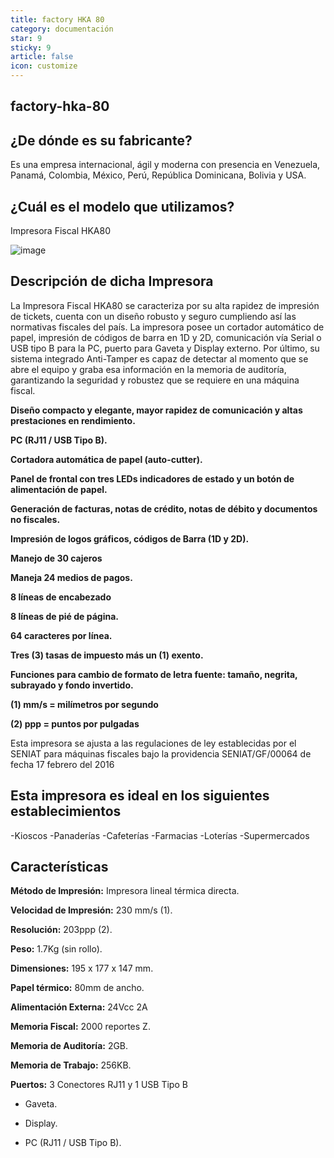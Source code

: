 ```yaml
---
title: factory HKA 80
category: documentación
star: 9
sticky: 9
article: false
icon: customize
---
```



**factory-hka-80**
--

**¿De dónde es su fabricante?**
-

Es una empresa internacional, ágil y moderna con presencia en Venezuela, Panamá, Colombia, México, Perú, República Dominicana, Bolivia y USA. 

**¿Cuál es el modelo que utilizamos?**
-

 Impresora Fiscal HKA80

 ![image](https://github.com/Soporte-FuncionalERP/docs/assets/168581711/0a1fcbd4-d453-422c-bdd9-6de74c9abe07)


 **Descripción de dicha Impresora**
 -

 La Impresora Fiscal HKA80 se caracteriza por su alta rapidez de impresión de tickets, cuenta con un diseño robusto y seguro cumpliendo así las normativas fiscales del país. La impresora posee un cortador automático de papel, impresión de códigos de barra en 1D y 2D, comunicación vía Serial o USB tipo B para la PC, puerto para Gaveta y Display externo. Por último, su sistema integrado Anti-Tamper es capaz de detectar al momento que se abre el equipo y graba esa información en la memoria de auditoría, garantizando la seguridad y robustez que se requiere en una máquina fiscal.

**Diseño compacto y elegante, mayor rapidez de comunicación y altas prestaciones en rendimiento.**

**PC (RJ11 / USB Tipo B).**

**Cortadora automática de papel (auto-cutter).**	

**Panel de frontal con tres LEDs indicadores de estado y un botón de alimentación de papel.**	 

**Generación de facturas, notas de crédito, notas de débito y documentos no fiscales.**	 

**Impresión de logos gráficos, códigos de Barra (1D y 2D).**	

**Manejo de 30 cajeros**	 

**Maneja 24 medios de pagos.**	 

**8 líneas de encabezado**	 

**8 líneas de pié de página.**	 

**64 caracteres por línea.**	 

**Tres (3) tasas de impuesto más un (1) exento.**	 

**Funciones para cambio de formato de letra fuente: tamaño, negrita, subrayado y fondo invertido.**	 

**(1) mm/s = milímetros por segundo** 

**(2) ppp = puntos por pulgadas**

Esta impresora se ajusta a las regulaciones de ley establecidas por el SENIAT para máquinas fiscales bajo la providencia SENIAT/GF/00064 de fecha 17 febrero del 2016

**Esta impresora es ideal en los siguientes establecimientos**
-

-Kioscos
-Panaderías
-Cafeterías
-Farmacias
-Loterías
-Supermercados 

**Características**
-

**Método de Impresión:**	Impresora lineal térmica directa.

**Velocidad de Impresión:**	230 mm/s (1).

**Resolución:** 	203ppp (2).

**Peso:** 	1.7Kg (sin rollo).

**Dimensiones:**	195 x 177 x 147 mm.

**Papel térmico:**	80mm de ancho.

**Alimentación Externa:** 	24Vcc 2A

**Memoria Fiscal:** 	2000 reportes Z.

**Memoria de Auditoría:**	2GB.

**Memoria de Trabajo:**	256KB.

**Puertos:**
3 Conectores RJ11 y 1 USB Tipo B
 	
* Gaveta.
 	
* Display.
 	
* PC (RJ11 / USB Tipo B).


